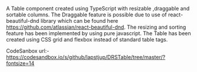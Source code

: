 A Table component created using TypeScript with resizable ,draggable and sortable columns. The Draggable feature is possible due to use of react-beautiful-dnd library which can be found here https://github.com/atlassian/react-beautiful-dnd. The resizing and sorting feature has been implemented by using pure javascript. The Table has been created using CSS grid and flexbox instead of standard table tags.

CodeSanbox url:-
https://codesandbox.io/s/github/lapstjup/DRSTable/tree/master/?fontsize=14
